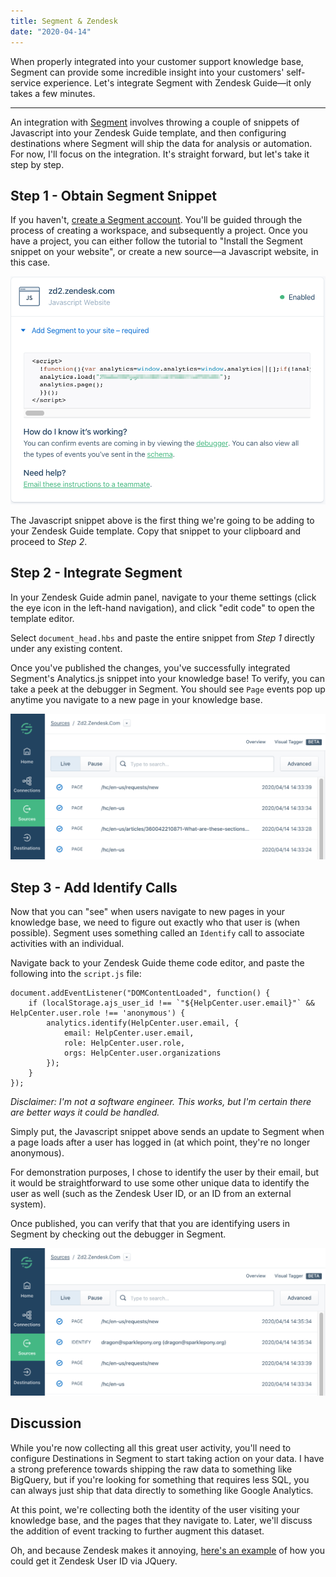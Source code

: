```yaml
---
title: Segment & Zendesk
date: "2020-04-14"
---
```


When properly integrated into your customer support knowledge base, Segment can provide some incredible insight into your customers' self-service experience. Let's integrate Segment with Zendesk Guide—it only takes a few minutes.

<!-- end -->

---
An integration with [Segment](https://www.segment.com/) involves throwing a couple of snippets of Javascript into your Zendesk Guide template, and then configuring destinations where Segment will ship the data for analysis or automation. For now, I'll focus on the integration. It's straight forward, but let's take it step by step. 

## Step 1 - Obtain Segment Snippet
If you haven't, [create a Segment account](https://app.segment.com/signup/). You'll be guided through the process of creating a workspace, and subsequently a project. Once you have a project, you can either follow the tutorial to "Install the Segment snippet on your website", or create a new source—a Javascript website, in this case. 

![Segment Snippet](./20200414-segment-zendesk/segment_snippet.png)

The Javascript snippet above is the first thing we're going to be adding to your Zendesk Guide template. Copy that snippet to your clipboard and proceed to _Step 2_. 

## Step 2 - Integrate Segment
In your Zendesk Guide admin panel, navigate to your theme settings (click the eye icon in the left-hand navigation), and click "edit code" to open the template editor. 

Select `document_head.hbs` and paste the entire snippet from _Step 1_ directly under any existing content. 

Once you've published the changes, you've successfully integrated Segment's Analytics.js snippet into your knowledge base! To verify, you can take a peek at the debugger in Segment. You should see `Page` events pop up anytime you navigate to a new page in your knowledge base.

![Segment Page Debug](./20200414-segment-zendesk/segment_page_debug.png)

## Step 3 - Add Identify Calls

Now that you can "see" when users navigate to new pages in your knowledge base, we need to figure out exactly who that user is (when possible). Segment uses something called an `Identify` call to associate activities with an individual. 

Navigate back to your Zendesk Guide theme code editor, and paste the following into the `script.js` file: 

```
document.addEventListener("DOMContentLoaded", function() {
    if (localStorage.ajs_user_id !== `"${HelpCenter.user.email}"` && HelpCenter.user.role !== 'anonymous') {
        analytics.identify(HelpCenter.user.email, {
            email: HelpCenter.user.email,
            role: HelpCenter.user.role,
            orgs: HelpCenter.user.organizations
        });
    }
});
```
_Disclaimer: I'm not a software engineer. This works, but I'm certain there are better ways it could be handled._

Simply put, the Javascript snippet above sends an update to Segment when a page loads after a user has logged in (at which point, they're no longer anonymous). 

For demonstration purposes, I chose to identify the user by their email, but it would be straightforward to use some other unique data to identify the user as well (such as the Zendesk User ID, or an ID from an external system). 

Once published, you can verify that that you are identifying users in Segment by checking out the debugger in Segment. 

![Segment Identify Debug](./20200414-segment-zendesk/segment_identify_debug.png)

## Discussion

While you're now collecting all this great user activity, you'll need to configure Destinations in Segment to start taking action on your data. I have a strong preference towards shipping the raw data to something like BigQuery, but if you're looking for something that requires less SQL, you can always just ship that data directly to something like Google Analytics. 

At this point, we're collecting both the identity of the user visiting your knowledge base, and the pages that they navigate to. Later, we'll discuss the addition of event tracking to further augment this dataset. 

Oh, and because Zendesk makes it annoying, <a href="https://gist.github.com/gm/036914a7434b693569c239a228851c66#file-get_zd_user_id" target="_blank">here's an example</a> of how you could get it Zendesk User ID via JQuery.